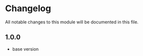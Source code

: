 
# Changelog
All notable changes to this module will be documented in this file.

## 1.0.0

- base version